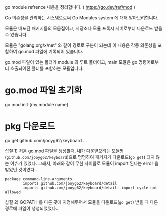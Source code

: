 go module refrence 내용을 정리합니다. ( https://go.dev/ref/mod )

Go 의존성을 관리하는 시스템으로써 Go Modules system 에 대해 알아보려합니다.

모듈은 배포된 패키지들의 모음집이고, 저장소나 모듈 프록시 서버로부터 다운로드 받을 수 있습니다.

모듈은 "golang.org/x/net" 와 같이 경로로 구분이 되는데 이 내용은 각종 의존성을 포함하여 go.mod 파일에 기록되어 있습니다.

go.mod 파일이 있는 폴더가 module 의 루트 폴더이고, main 모듈은 go 명령어로부터 호출되어진 폴더를 포함하는 모듈입니다.

# go.mod 파일 초기화
go mod init {my module name}

# pkg 다운로드
go get github.com/jooyg62/keyboard
...

삽질 1) 처음 go.mod 파일을 생성할때, 내가 다운받으려는 모듈명(`github.com/jooyg62/keyboard`)으로 명명하여 패키지가 다운로드(`go get`) 되지 않는 이슈가 있었다.
그래서, 아래와 같이 무한 사이클로 모듈이 import 된다는 error 을 받았던 것이였다..
```
package command-line-arguments
        imports github.com/jooyg62/keyboard/detail
        imports github.com/jooyg62/keyboard/detail: import cycle not allowed
```

삽질 2) GOPATH 를 다른 곳에 지정해두어서 모듈을 다운로드(`go get`) 받을 때 다른 경로에 파일이 생성되었었다..

